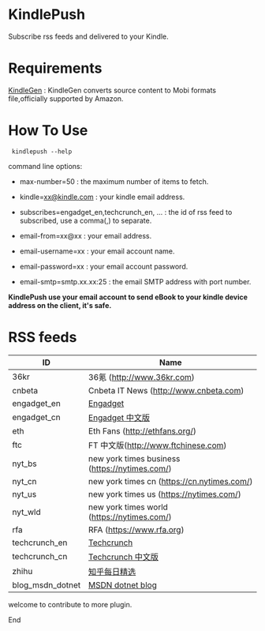 KindlePush
===
Subscribe rss feeds and delivered to your Kindle.

Requirements
===
[KindleGen](https://www.amazon.com/gp/feature.html?docId=1000765211) : KindleGen converts source content to Mobi formats file,officially supported by Amazon.

How To Use
===
``` kindlepush --help```

command line options:

- max-number=50 : the maximum number of items to fetch.

- kindle=xx@kindle.com : your kindle email address.

- subscribes=engadget_en,techcrunch_en, ... : the id of rss feed to subscribed, use a comma(,) to separate.

- email-from=xx@xx : your email address.

- email-username=xx : your email account name.

- email-password=xx : your email account password.

- email-smtp=smtp.xx.xx:25 : the email SMTP address with port number.

**KindlePush use your email account to send eBook to your kindle device address on the client, it's safe.**

RSS feeds
===
|ID |Name |
|--------------------------|----------------|
|36kr | 36氪 (http://www.36kr.com)|
|cnbeta | Cnbeta IT News (http://www.cnbeta.com)|
|engadget_en | [Engadget](http://www.engadget.com/)|
|engadget_cn | [Engadget 中文版](http://cn.engadget.com/)|
|eth | Eth Fans (http://ethfans.org/) |
|ftc | FT 中文版(http://www.ftchinese.com)|
|nyt_bs | new york times business (https://nytimes.com/)|
|nyt_cn | new york times cn (https://cn.nytimes.com/)|
|nyt_us | new york times us (https://nytimes.com/)|
|nyt_wld | new york times world (https://nytimes.com/)|
|rfa | RFA (https://www.rfa.org)|
|techcrunch_en | [Techcrunch](http://feeds.feedburner.com/)|
|techcrunch_cn | [Techcrunch 中文版](http://techcrunch.cn)|
|zhihu | [知乎每日精选](https://www.zhihu.com)|
|blog_msdn_dotnet| [MSDN dotnet blog](https://blogs.msdn.microsoft.com/dotnet)|

welcome to contribute to more plugin.

End
